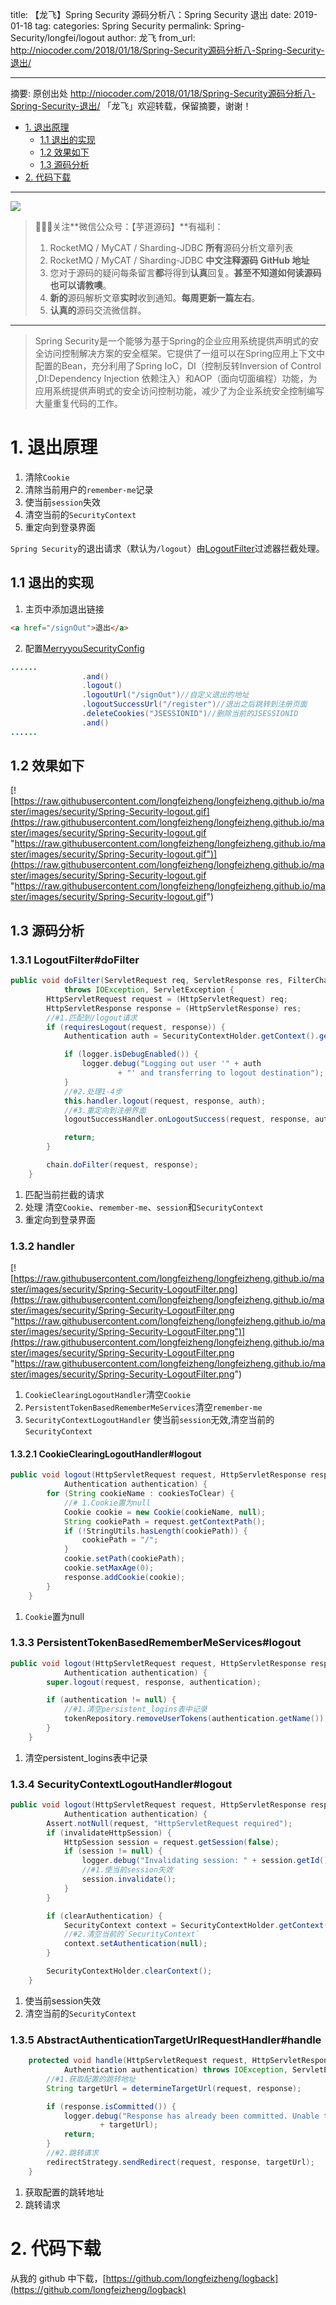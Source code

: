 title: 【龙飞】Spring Security 源码分析八：Spring Security 退出
date: 2019-01-18
tag:
categories: Spring Security
permalink: Spring-Security/longfei/logout
author: 龙飞
from_url: http://niocoder.com/2018/01/18/Spring-Security源码分析八-Spring-Security-退出/

-------

摘要: 原创出处 http://niocoder.com/2018/01/18/Spring-Security源码分析八-Spring-Security-退出/ 「龙飞」欢迎转载，保留摘要，谢谢！

- [1. 退出原理](http://www.iocoder.cn/Spring-Security/longfei/logout/)
  - [1.1 退出的实现](http://www.iocoder.cn/Spring-Security/longfei/logout/)
  - [1.2 效果如下](http://www.iocoder.cn/Spring-Security/longfei/logout/)
  - [1.3 源码分析](http://www.iocoder.cn/Spring-Security/longfei/logout/)
- [2. 代码下载](http://www.iocoder.cn/Spring-Security/longfei/logout/)

-------

![](http://www.iocoder.cn/images/common/wechat_mp_2017_07_31.jpg)

> 🙂🙂🙂关注**微信公众号：【芋道源码】**有福利：
> 1. RocketMQ / MyCAT / Sharding-JDBC **所有**源码分析文章列表
> 2. RocketMQ / MyCAT / Sharding-JDBC **中文注释源码 GitHub 地址**
> 3. 您对于源码的疑问每条留言**都**将得到**认真**回复。**甚至不知道如何读源码也可以请教噢**。
> 4. **新的**源码解析文章**实时**收到通知。**每周更新一篇左右**。
> 5. **认真的**源码交流微信群。

-------

> Spring Security是一个能够为基于Spring的企业应用系统提供声明式的安全访问控制解决方案的安全框架。它提供了一组可以在Spring应用上下文中配置的Bean，充分利用了Spring IoC，DI（控制反转Inversion of Control ,DI:Dependency Injection 依赖注入）和AOP（面向切面编程）功能，为应用系统提供声明式的安全访问控制功能，减少了为企业系统安全控制编写大量重复代码的工作。

# 1. 退出原理

1. 清除`Cookie`
2. 清除当前用户的`remember-me`记录
3. 使当前`session`失效
4. 清空当前的`SecurityContext`
5. 重定向到登录界面

`Spring Security`的退出请求（默认为`/logout`）由[LogoutFilter](https://longfeizheng.github.io/2018/01/05/Spring-Security%E6%BA%90%E7%A0%81%E5%88%86%E6%9E%90%E4%BA%8C-Spring-Security%E6%8E%88%E6%9D%83%E8%BF%87%E7%A8%8B/#%E6%BA%90%E7%A0%81%E5%88%86%E6%9E%90)过滤器拦截处理。

## 1.1 退出的实现

1. 主页中添加退出链接
```html
<a href="/signOut">退出</a>
```
2. 配置[MerryyouSecurityConfig](https://github.com/longfeizheng/logback/blob/master/src/main/java/cn/merryyou/logback/security/MerryyouSecurityConfig.java#L84)
```java
......
				.and()
                .logout()
                .logoutUrl("/signOut")//自定义退出的地址
                .logoutSuccessUrl("/register")//退出之后跳转到注册页面
                .deleteCookies("JSESSIONID")//删除当前的JSESSIONID
                .and()
......
```

## 1.2 效果如下

[![https://raw.githubusercontent.com/longfeizheng/longfeizheng.github.io/master/images/security/Spring-Security-logout.gif](https://raw.githubusercontent.com/longfeizheng/longfeizheng.github.io/master/images/security/Spring-Security-logout.gif "https://raw.githubusercontent.com/longfeizheng/longfeizheng.github.io/master/images/security/Spring-Security-logout.gif")](https://raw.githubusercontent.com/longfeizheng/longfeizheng.github.io/master/images/security/Spring-Security-logout.gif "https://raw.githubusercontent.com/longfeizheng/longfeizheng.github.io/master/images/security/Spring-Security-logout.gif")

## 1.3 源码分析

### 1.3.1 LogoutFilter#doFilter

```java
public void doFilter(ServletRequest req, ServletResponse res, FilterChain chain)
			throws IOException, ServletException {
		HttpServletRequest request = (HttpServletRequest) req;
		HttpServletResponse response = (HttpServletResponse) res;
		//#1.匹配到/logout请求
		if (requiresLogout(request, response)) {
			Authentication auth = SecurityContextHolder.getContext().getAuthentication();

			if (logger.isDebugEnabled()) {
				logger.debug("Logging out user '" + auth
						+ "' and transferring to logout destination");
			}
			//#2.处理1-4步
			this.handler.logout(request, response, auth);
			//#3.重定向到注册界面
			logoutSuccessHandler.onLogoutSuccess(request, response, auth);

			return;
		}

		chain.doFilter(request, response);
	}
```
1. 匹配当前拦截的请求
2. 处理 清空`Cookie`、`remember-me`、`session`和`SecurityContext`
3. 重定向到登录界面

### 1.3.2 handler

[![https://raw.githubusercontent.com/longfeizheng/longfeizheng.github.io/master/images/security/Spring-Security-LogoutFilter.png](https://raw.githubusercontent.com/longfeizheng/longfeizheng.github.io/master/images/security/Spring-Security-LogoutFilter.png "https://raw.githubusercontent.com/longfeizheng/longfeizheng.github.io/master/images/security/Spring-Security-LogoutFilter.png")](https://raw.githubusercontent.com/longfeizheng/longfeizheng.github.io/master/images/security/Spring-Security-LogoutFilter.png "https://raw.githubusercontent.com/longfeizheng/longfeizheng.github.io/master/images/security/Spring-Security-LogoutFilter.png")

1. `CookieClearingLogoutHandler`清空`Cookie`
2. `PersistentTokenBasedRememberMeServices`清空`remember-me`
3. `SecurityContextLogoutHandler` 使当前`session`无效,清空当前的`SecurityContext`

#### 1.3.2.1 CookieClearingLogoutHandler#logout

```java
public void logout(HttpServletRequest request, HttpServletResponse response,
			Authentication authentication) {
		for (String cookieName : cookiesToClear) {
			//# 1.Cookie置为null
			Cookie cookie = new Cookie(cookieName, null);
			String cookiePath = request.getContextPath();
			if (!StringUtils.hasLength(cookiePath)) {
				cookiePath = "/";
			}
			cookie.setPath(cookiePath);
			cookie.setMaxAge(0);
			response.addCookie(cookie);
		}
	}
```

1. `Cookie`置为null

### 1.3.3 PersistentTokenBasedRememberMeServices#logout

```java
public void logout(HttpServletRequest request, HttpServletResponse response,
			Authentication authentication) {
		super.logout(request, response, authentication);

		if (authentication != null) {
			//#1.清空persistent_logins表中记录
			tokenRepository.removeUserTokens(authentication.getName());
		}
	}
```

1. 清空persistent_logins表中记录

### 1.3.4 SecurityContextLogoutHandler#logout

````java
public void logout(HttpServletRequest request, HttpServletResponse response,
			Authentication authentication) {
		Assert.notNull(request, "HttpServletRequest required");
		if (invalidateHttpSession) {
			HttpSession session = request.getSession(false);
			if (session != null) {
				logger.debug("Invalidating session: " + session.getId());
				//#1.使当前session失效
				session.invalidate();
			}
		}

		if (clearAuthentication) {
			SecurityContext context = SecurityContextHolder.getContext();
			//#2.清空当前的`SecurityContext`
			context.setAuthentication(null);
		}

		SecurityContextHolder.clearContext();
	}
````

1. 使当前session失效
2. 清空当前的`SecurityContext`

### 1.3.5 AbstractAuthenticationTargetUrlRequestHandler#handle

```java
	protected void handle(HttpServletRequest request, HttpServletResponse response,
			Authentication authentication) throws IOException, ServletException {
		//#1.获取配置的跳转地址
		String targetUrl = determineTargetUrl(request, response);

		if (response.isCommitted()) {
			logger.debug("Response has already been committed. Unable to redirect to "
					+ targetUrl);
			return;
		}
		//#2.跳转请求
		redirectStrategy.sendRedirect(request, response, targetUrl);
	}
```

1. 获取配置的跳转地址
2. 跳转请求


# 2. 代码下载

从我的 github 中下载，[https://github.com/longfeizheng/logback](https://github.com/longfeizheng/logback)



